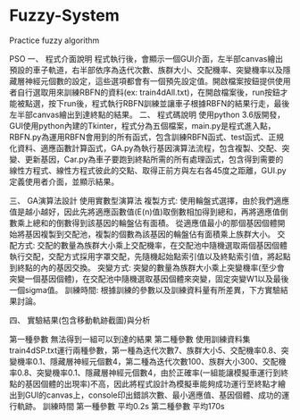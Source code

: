 # Fuzzy-System
Practice fuzzy algorithm

PSO
一、	程式介面說明
 程式執行後，會顯示一個GUI介面，左半部canvas繪出預設的車子軌道，右半部依序為迭代次數、族群大小、交配機率、突變機率以及隱藏層神經元個數的設定，這些選項都會有一個預先設定值。開啟檔案按鈕提供使用者自行選取用來訓練RBFN的資料(ex: train4dAll.txt)，在開啟檔案後，run按鈕才能被點選，按下run後，程式執行RBFN訓練並讓車子根據RBFN的結果行走，最後左半部canvas繪出到達終點的結果。
二、	程式碼說明
使用python 3.6版開發，GUI使用python內建的Tkinter，程式分為五個檔案，main.py是程式進入點，RBFN.py為運用RBFN會用到的所有函式，包含訓練RBFN函式、test函式、正規化資料、適應函數計算函式，GA.py為執行基因演算法流程，包含複製、交配、突變、更新基因，Car.py為車子要跑到終點所需的所有處理函式，包含得到需要的線性方程式、線性方程式彼此的交點、取得正前方與左右各45度之距離，GUI.py定義使用者介面，並顯示結果。

三、	GA演算法設計
使用實數型演算法
複製方式: 
使用輪盤式選擇，由於我們適應值是越小越好，因此先將適應函數值(E(n)值)取倒數相加得到總和，再將適應值倒數乘上總和的倒數得到該基因的輪盤佔有面積。
從適應值最小的那個基因個體開始將基因複製到交配池，複製的個數為該基因的輪盤佔有面積乘上族群大小。
交配方式: 
交配的數量為族群大小乘上交配機率，在交配池中隨機選取兩個基因個體執行交配，交配方式採用字罩交配，先隨機起始點索引值以及終點索引值，將起點到終點的內的基因交換。
突變方式: 
突變的數量為族群大小乘上突變機率(至少會突變一個基因個體)，在交配池中隨機選取基因個體來突變，固定突變W1以及最後一個sigma值。
訓練時間:
	根據訓練的參數以及訓練資料量有所差異，下方實驗結果討論。
  
四、	實驗結果(包含移動軌跡截圖)與分析
 
第一種參數
無法得到一組可以到達的結果
第二種參數
使用訓練資料集train4dSP.txt運行兩種參數，第一種為迭代次數7、族群大小5、交配機率0.8、突變機率0.1、隱藏層神經元個數4，第二種為迭代次數100、族群大小300、交配機率0.8、突變機率0.1、隱藏層神經元個數4，由於正確率(一組能讓模擬車運行到終點的基因個體的出現率)不高，因此將程式設計為模擬車能夠成功運行至終點才繪出到GUI的canvas上，console印出錯誤次數、最小適應值、基因個體、成功的運行軌跡。
	訓練時間
第一種參數	平均0.2s
第二種參數	平均170s


